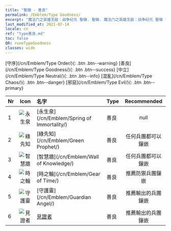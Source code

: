 ```yaml
---
title: "聖徽 - 善良"
permalink: /Emblem/Type Goodness/
excerpt: "魔法门之英雄无敌：战争纪元 聖徽. 聖徽. 魔法门之英雄无敌：战争纪元 聖徽 善良. 魔法门之英雄无敌：战争纪元 善良"
last_modified_at: 2021-07-14
locale: cn
ref: "type善良.md"
toc: false
QR: runeTypeGoodness
classes: wide
---
```


  [守序](/cn/Emblem/Type Order/){: .btn .btn--warning}   [善良](/cn/Emblem/Type Goodness/){: .btn .btn--success}   [中立](/cn/Emblem/Type Neutral/){: .btn .btn--info}   [混亂](/cn/Emblem/Type Chaos/){: .btn .btn--danger}   [邪惡](/cn/Emblem/Type Evil/){: .btn .btn--primary} 

  |  Nr  | Icon |             名字            |    Type    |   Recommended   |
  |:-----|:--:|:----------------------------|:-----------|:---------------:|
  | 1 | ![永生泉](/images/r/rune_icon_206.png) | [永生泉](/cn/Emblem/Spring of Immortality/) | 善良 | null | 
  | 2 | ![綠先知](/images/r/rune_icon_204.png) | [綠先知](/cn/Emblem/Green Prophet/) | 善良 | 任何兵團都可以鑲嵌 | 
  | 3 | ![智慧牆](/images/r/rune_icon_202.png) | [智慧牆](/cn/Emblem/Wall of Knowledge/) | 善良 | 任何兵團都可以鑲嵌 | 
  | 4 | ![時之輪](/images/r/rune_icon_205.png) | [時之輪](/cn/Emblem/Gear of Time/) | 善良 | 推薦防禦兵團鑲嵌 | 
  | 5 | ![守護靈](/images/r/rune_icon_203.png) | [守護靈](/cn/Emblem/Guardian Angel/) | 善良 | 推薦輸出的兵團鑲嵌 | 
  | 6 | ![見證者](/images/r/rune_icon_201.png) | [見證者](/cn/Emblem/Witness/) | 善良 | 推薦輸出的兵團鑲嵌 | 
